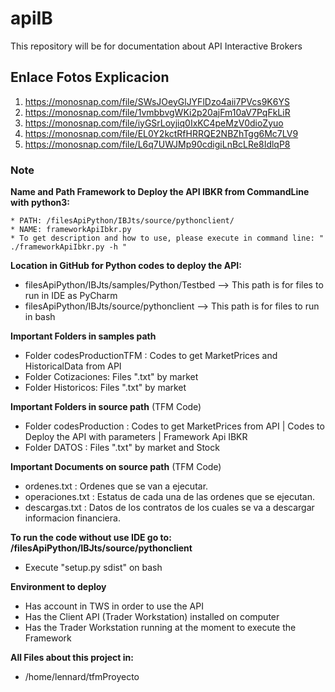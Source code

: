# apiIB

This repository will be for documentation about API Interactive Brokers


## Enlace Fotos Explicacion

1. https://monosnap.com/file/SWsJOeyGlJYFlDzo4aii7PVcs9K6YS
2. https://monosnap.com/file/1vmbbvgWKi2p20ajFm10aV7PqFkLiR
3. https://monosnap.com/file/iyGSrLoyjiq0IxKC4peMzV0dioZyuo
4. https://monosnap.com/file/EL0Y2kctRfHRRQE2NBZhTgg6Mc7LV9
5. https://monosnap.com/file/L6q7UWJMp90cdigiLnBcLRe8IdlqP8


### Note
**Name and Path Framework to Deploy the API IBKR from CommandLine with python3:**
```
* PATH: /filesApiPython/IBJts/source/pythonclient/
* NAME: frameworkApiIbkr.py 
* To get description and how to use, please execute in command line: " ./frameworkApiIbkr.py -h "
```

**Location in GitHub for Python codes to deploy the API:**
* filesApiPython/IBJts/samples/Python/Testbed   --> This path is for files to run in IDE as PyCharm
* filesApiPython/IBJts/source/pythonclient   --> This path is for files to run in bash

**Important Folders in samples path** 
* Folder codesProductionTFM : Codes to get MarketPrices and  HistoricalData from API
* Folder Cotizaciones: Files ".txt" by market
* Folder Historicos: Files ".txt" by market

**Important Folders in source path** (TFM Code) 
* Folder codesProduction : Codes to get MarketPrices from API | Codes to Deploy the API with parameters | Framework Api IBKR
* Folder DATOS : Files ".txt" by market and Stock

**Important Documents on source path** (TFM Code)
* ordenes.txt : Ordenes que se van a ejecutar.
* operaciones.txt : Estatus de cada una de las ordenes que se ejecutan.
* descargas.txt : Datos de los contratos de los cuales se va a descargar informacion financiera.

**To run the code without use IDE go to: /filesApiPython/IBJts/source/pythonclient**
* Execute "setup.py sdist" on bash

**Environment to deploy**
* Has account in TWS in order to use the API
* Has the Client API (Trader Workstation) installed on computer
* Has the Trader Workstation running at the moment to execute the Framework

**All Files about this project in:**
* /home/lennard/tfmProyecto
